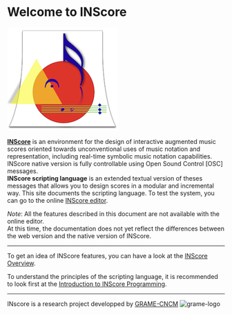 # Welcome to INScore

<div><img class=ilogo alt="inscore" src="imgs/inscore.png" /></div>

[**INScore**](https://inscore.grame.fr) is an environment for the design of interactive augmented music scores oriented towards unconventional uses of music notation and representation, including real-time symbolic music notation capabilities. INScore native version is fully controllable using Open Sound Control [OSC] messages.  
**INScore scripting language** is an extended textual version of theses messages that allows you to design scores in a modular and incremental way. This site documents the scripting language. To test the system, you can go to the online [INScore editor](https://inscoreweb.grame.fr).

_Note_: All the features described in this document are not available with the online editor.  
At this time, the documentation does not yet reflect the differences between the web version and the native version of INScore.

----

To get an idea of INScore features, you can have a look at the [INScore Overview](https://youtu.be/8b87N870Evw).

To understand the principles of the scripting language, it is recommended to look first at the [Introduction to INScore Programming](http://berio.grame.fr/MusicNotation/Introduction-to-INScore/). 

----

INscore is a research project developped by [GRAME-CNCM](https://www.grame.fr)
<img alt="grame-logo" src = /imgs/grame.png class="ilogo">





